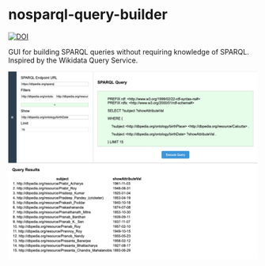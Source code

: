 # nosparql-query-builder
[![DOI](https://zenodo.org/badge/DOI/10.5281/zenodo.13521901.svg)](https://doi.org/10.5281/zenodo.13521901)

GUI for building SPARQL queries without requiring knowledge of SPARQL. Inspired by the Wikidata Query Service.

![screenshot](https://github.com/clariah-grlc-sustainability/nosparql-query-builder/blob/main/images/screenshot.png?raw=true)
